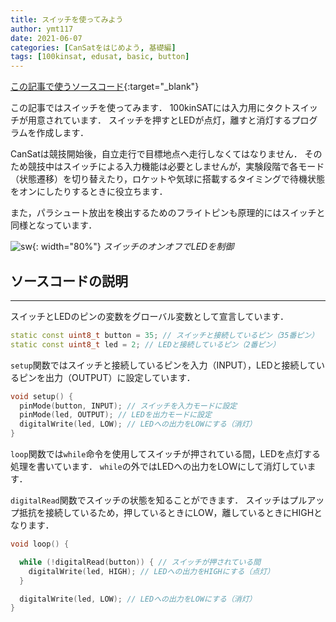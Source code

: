 ```yaml
---
title: スイッチを使ってみよう
author: ymt117
date: 2021-06-07
categories: [CanSatをはじめよう, 基礎編]
tags: [100kinsat, edusat, basic, button]
---
```


<i class="{{ site.data.post.file }}"></i>
[この記事で使うソースコード](https://github.com/100kinsat/100kinsat_ver_3_4_code/tree/main/100kinsat_button){:target="_blank"}

この記事ではスイッチを使ってみます．
100kinSATには入力用にタクトスイッチが用意されています．
スイッチを押すとLEDが点灯，離すと消灯するプログラムを作成します．

CanSatは競技開始後，自立走行で目標地点へ走行しなくてはなりません．
そのため競技中はスイッチによる入力機能は必要としませんが，実験段階で各モード（状態遷移）を切り替えたり，ロケットや気球に搭載するタイミングで待機状態をオンにしたりするときに役立ちます．

また，パラシュート放出を検出するためのフライトピンも原理的にはスイッチと同様となっています．

![sw](/assets/img/post/input_button/push_button.gif){: width="80%"}
_スイッチのオンオフでLEDを制御_

## ソースコードの説明
---

スイッチとLEDのピンの変数をグローバル変数として宣言しています．

```cpp
static const uint8_t button = 35; // スイッチと接続しているピン（35番ピン）
static const uint8_t led = 2; // LEDと接続しているピン（2番ピン）
```

`setup`関数ではスイッチと接続しているピンを入力（INPUT），LEDと接続しているピンを出力（OUTPUT）に設定しています．

```cpp
void setup() {
  pinMode(button, INPUT); // スイッチを入力モードに設定
  pinMode(led, OUTPUT); // LEDを出力モードに設定
  digitalWrite(led, LOW); // LEDへの出力をLOWにする（消灯）
}
```

`loop`関数では`while`命令を使用してスイッチが押されている間，LEDを点灯する処理を書いています．
`while`の外ではLEDへの出力をLOWにして消灯しています．

`digitalRead`関数でスイッチの状態を知ることができます．
スイッチはプルアップ抵抗を接続しているため，押しているときにLOW，離しているときにHIGHとなります．

```cpp
void loop() {

  while (!digitalRead(button)) { // スイッチが押されている間
    digitalWrite(led, HIGH); // LEDへの出力をHIGHにする（点灯）
  }

  digitalWrite(led, LOW); // LEDへの出力をLOWにする（消灯）
}
```
